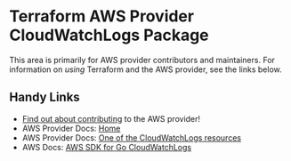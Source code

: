 # Terraform AWS Provider CloudWatchLogs Package

This area is primarily for AWS provider contributors and maintainers. For information on _using_ Terraform and the AWS provider, see the links below.


## Handy Links

* [Find out about contributing](https://hashicorp.github.io/terraform-provider-aws/#contribute) to the AWS provider!
* AWS Provider Docs: [Home](https://registry.terraform.io/providers/hashicorp/aws/latest/docs)
* AWS Provider Docs: [One of the CloudWatchLogs resources](https://registry.terraform.io/providers/hashicorp/aws/latest/docs/resources/cloudwatch_log_destination)
* AWS Docs: [AWS SDK for Go CloudWatchLogs](https://docs.aws.amazon.com/sdk-for-go/api/service/cloudwatchlogs/)
